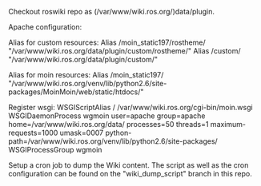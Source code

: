 Checkout roswiki repo as (/var/www/wiki.ros.org/)data/plugin.

Apache configuration:

  Alias for custom resources:
    Alias /moin_static197/rostheme/ "/var/www/wiki.ros.org/data/plugin/custom/rostheme/"
    Alias /custom/ "/var/www/wiki.ros.org/data/plugin/custom/"

  Alias for moin resources:
    Alias /moin_static197/ "/var/www/wiki.ros.org/venv/lib/python2.6/site-packages/MoinMoin/web/static/htdocs/"

  Register wsgi:
    WSGIScriptAlias / /var/www/wiki.ros.org/cgi-bin/moin.wsgi
    WSGIDaemonProcess wgmoin user=apache group=apache home=/var/www/wiki.ros.org/data/ processes=50 threads=1 maximum-requests=1000 umask=0007 python-path=/var/www/wiki.ros.org/venv/lib/python2.6/site-packages/
    WSGIProcessGroup wgmoin

Setup a cron job to dump the Wiki content.
The script as well as the cron configuration can be found on the "wiki_dump_script" branch in this repo.
